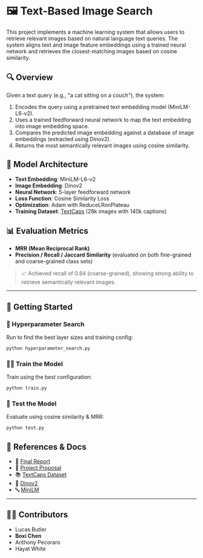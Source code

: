 # 🖼️ Text-Based Image Search

This project implements a machine learning system that allows users to retrieve relevant images based on natural language text queries. The system aligns text and image feature embeddings using a trained neural network and retrieves the closest-matching images based on cosine similarity.

## 🔍 Overview

Given a text query (e.g., "a cat sitting on a couch"), the system:

1. Encodes the query using a pretrained text embedding model (MiniLM-L6-v2).
2. Uses a trained feedforward neural network to map the text embedding into image embedding space.
3. Compares the predicted image embedding against a database of image embeddings (extracted using Dinov2).
4. Returns the most semantically relevant images using cosine similarity.

## 🧠 Model Architecture

- **Text Embedding**: MiniLM-L6-v2
- **Image Embedding**: Dinov2
- **Neural Network**: 5-layer feedforward network
- **Loss Function**: Cosine Similarity Loss
- **Optimization**: Adam with ReduceLRonPlateau
- **Training Dataset**: [TextCaps](https://textvqa.org/textcaps/) (28k images with 140k captions)

## 📊 Evaluation Metrics

- **MRR (Mean Reciprocal Rank)**  
- **Precision / Recall / Jaccard Similarity** (evaluated on both fine-grained and coarse-grained class sets)

> 📈 Achieved recall of 0.84 (coarse-grained), showing strong ability to retrieve semantically relevant images.

---

## 🚀 Getting Started

### 🔎 Hyperparameter Search
Run to find the best layer sizes and training config:
```bash
python hyperparameter_search.py
```
### 🏋️‍♂️ Train the Model
Train using the best configuration:
```bash
python train.py
```
### 🧪 Test the Model
Evaluate using cosine similarity & MRR:
```bash
python test.py
```

## 📎 References & Docs

- 📝 [Final Report](https://docs.google.com/document/d/1B-J3qEIiFqq9X2RtMSx1UHk0HzMy2SpJRlLScrQFPYU/edit?tab=t.0#heading=h.gh4ewt1fh2kz)
- 📄 [Project Proposal](https://docs.google.com/document/d/1Mo-P9GfpyhX9XlX8lM1zaRSUbBbvL0LRXpTFck77eYk/edit?tab=t.0)
- 📚 [TextCaps Dataset](https://textvqa.org/textcaps/)
- 🧠 [Dinov2](https://github.com/facebookresearch/dinov2)
- 🔤 [MiniLM](https://huggingface.co/sentence-transformers/all-MiniLM-L6-v2)

---

## 👨‍💻 Contributors

- Lucas Butler  
- **Boxi Chen**  
- Anthony Pecoraro  
- Hayat White

